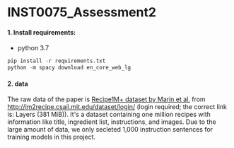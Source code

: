 # INST0075_Assessment2
#### 1. Install requirements:
- python 3.7
```python
pip install -r requirements.txt
python -m spacy download en_core_web_lg
```
#### 2. data
The raw data of the paper is [Recipe1M+ dataset by Marin et al.](http://pic2recipe.csail.mit.edu) from http://im2recipe.csail.mit.edu/dataset/login/ (login required; the correct link is: Layers (381 MiB)). It's a dataset containing one million recipes with information like title, ingredient list, instructions, and images. Due to the large amount of data, we only secleted 1,000 instruction sentences for training models in this project. 
